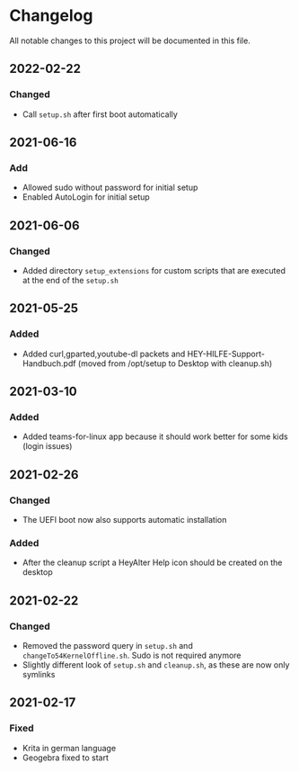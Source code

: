 # Changelog

All notable changes to this project will be documented in this file.

## 2022-02-22
### Changed
- Call `setup.sh` after first boot automatically

## 2021-06-16
### Add
- Allowed sudo without password for initial setup
- Enabled AutoLogin for initial setup

## 2021-06-06
### Changed
- Added directory `setup_extensions` for custom scripts that are executed at the end of the `setup.sh`

## 2021-05-25
### Added
- Added curl,gparted,youtube-dl packets and HEY-HILFE-Support-Handbuch.pdf (moved from /opt/setup to Desktop with cleanup.sh)

## 2021-03-10
### Added
- Added teams-for-linux app because it should work better for some kids (login issues)

## 2021-02-26
### Changed
- The UEFI boot now also supports automatic installation
### Added
- After the cleanup script a HeyAlter Help icon should be created on the desktop

## 2021-02-22
### Changed
- Removed the password query in `setup.sh` and `changeTo54KernelOffline.sh`. Sudo is not required anymore
- Slightly different look of `setup.sh` and `cleanup.sh`, as these are now only symlinks

## 2021-02-17
### Fixed
- Krita in german language
- Geogebra fixed to start
